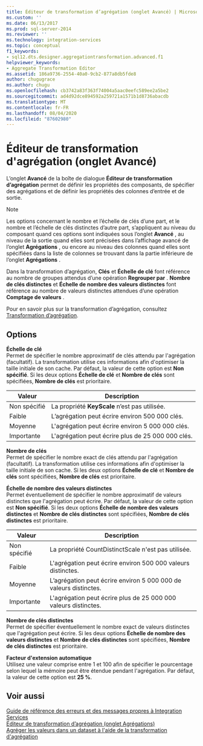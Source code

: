```yaml
---
title: Éditeur de transformation d’agrégation (onglet Avancé) | Microsoft Docs
ms.custom: ''
ms.date: 06/13/2017
ms.prod: sql-server-2014
ms.reviewer: ''
ms.technology: integration-services
ms.topic: conceptual
f1_keywords:
- sql12.dts.designer.aggregationtransformation.advanced.f1
helpviewer_keywords:
- Aggregate Transformation Editor
ms.assetid: 186a9736-2554-40a0-9cb2-877a8db5fde8
author: chugugrace
ms.author: chugu
ms.openlocfilehash: cb3742a83f363f74004a5aac0eefc589ee2a5be2
ms.sourcegitcommit: ad4d92dce894592a259721a1571b1d8736abacdb
ms.translationtype: MT
ms.contentlocale: fr-FR
ms.lasthandoff: 08/04/2020
ms.locfileid: "87602980"
---
```

# <a name="aggregate-transformation-editor-advanced-tab"></a>Éditeur de transformation d'agrégation (onglet Avancé)
  L’onglet **Avancé** de la boîte de dialogue **Éditeur de transformation d’agrégation** permet de définir les propriétés des composants, de spécifier des agrégations et de définir les propriétés des colonnes d’entrée et de sortie.  
  
> [!NOTE]  
>  Les options concernant le nombre et l’échelle de clés d’une part, et le nombre et l’échelle de clés distinctes d’autre part, s’appliquent au niveau du composant quand ces options sont indiquées sous l’onglet **Avancé** , au niveau de la sortie quand elles sont précisées dans l’affichage avancé de l’onglet **Agrégations** , ou encore au niveau des colonnes quand elles sont spécifiées dans la liste de colonnes se trouvant dans la partie inférieure de l’onglet **Agrégations** .  
>   
>  Dans la transformation d’agrégation, **Clés** et **Échelle de clé** font référence au nombre de groupes attendus d’une opération **Regrouper par** . **Nombre de clés distinctes** et **Échelle de nombre des valeurs distinctes** font référence au nombre de valeurs distinctes attendues d’une opération **Comptage de valeurs** .  
  
 Pour en savoir plus sur la transformation d’agrégation, consultez [Transformation d’agrégation](data-flow/transformations/aggregate-transformation.md).  
  
## <a name="options"></a>Options  
 **Échelle de clé**  
 Permet de spécifier le nombre approximatif de clés attendu par l'agrégation (facultatif). La transformation utilise ces informations afin d'optimiser la taille initiale de son cache. Par défaut, la valeur de cette option est **Non spécifié**. Si les deux options **Échelle de clé** et **Nombre de clés** sont spécifiées, **Nombre de clés** est prioritaire.  
  
|Valeur|Description|  
|-----------|-----------------|  
|Non spécifié|La propriété **KeyScale** n’est pas utilisée.|  
|Faible|L’agrégation peut écrire environ 500 000 clés.|  
|Moyenne|L'agrégation peut écrire environ 5 000 000 clés.|  
|Importante|L'agrégation peut écrire plus de 25 000 000 clés.|  
  
 **Nombre de clés**  
 Permet de spécifier le nombre exact de clés attendu par l'agrégation (facultatif). La transformation utilise ces informations afin d'optimiser la taille initiale de son cache. Si les deux options **Échelle de clé** et **Nombre de clés** sont spécifiées, **Nombre de clés** est prioritaire.  
  
 **Échelle de nombre des valeurs distinctes**  
 Permet éventuellement de spécifier le nombre approximatif de valeurs distinctes que l'agrégation peut écrire. Par défaut, la valeur de cette option est **Non spécifié**. Si les deux options **Échelle de nombre des valeurs distinctes** et **Nombre de clés distinctes** sont spécifiées, **Nombre de clés distinctes** est prioritaire.  
  
|Valeur|Description|  
|-----------|-----------------|  
|Non spécifié|La propriété CountDistinctScale n'est pas utilisée.|  
|Faible|L'agrégation peut écrire environ 500 000 valeurs distinctes.|  
|Moyenne|L’agrégation peut écrire environ 5 000 000 de valeurs distinctes.|  
|Importante|L'agrégation peut écrire plus de 25 000 000 valeurs distinctes.|  
  
 **Nombre de clés distinctes**  
 Permet de spécifier éventuellement le nombre exact de valeurs distinctes que l'agrégation peut écrire. Si les deux options **Échelle de nombre des valeurs distinctes** et **Nombre de clés distinctes** sont spécifiées, **Nombre de clés distinctes** est prioritaire.  
  
 **Facteur d'extension automatique**  
 Utilisez une valeur comprise entre 1 et 100 afin de spécifier le pourcentage selon lequel la mémoire peut être étendue pendant l'agrégation. Par défaut, la valeur de cette option est **25 %**.  
  
## <a name="see-also"></a>Voir aussi  
 [Guide de référence des erreurs et des messages propres à Integration Services](../../2014/integration-services/integration-services-error-and-message-reference.md)   
 [Éditeur de transformation d’agrégation &#40;onglet Agrégations&#41;](../../2014/integration-services/aggregate-transformation-editor-aggregations-tab.md)   
 [Agréger les valeurs dans un dataset à l'aide de la transformation d'agrégation](data-flow/transformations/aggregate-values-in-a-dataset-by-using-the-aggregate-transformation.md)  
  
  
